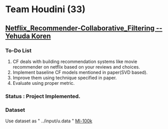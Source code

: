 # Team Houdini (33)

## [Netflix_Recommender-Collaborative_Filtering -- Yehuda Koren](https://www.cs.rochester.edu/twiki/pub/Main/HarpSeminar/Factorization_Meets_the_Neighborhood-_a_Multifaceted_Collaborative_Filtering_Model.pdf)


### To-Do List

1.  CF deals with building recommendation systems like movie recommender on netflix based on your reviews and choices.
2.  Implement baseline CF models mentioned in paper(SVD based).
3.  Improve them using technique specified in paper.
4.  Evaluate using proper metric.

### Status : Project Implemented.

### Dataset

Use dataset as " ../input/u.data " [Ml-100k](https://grouplens.org/datasets/movielens/100k/)